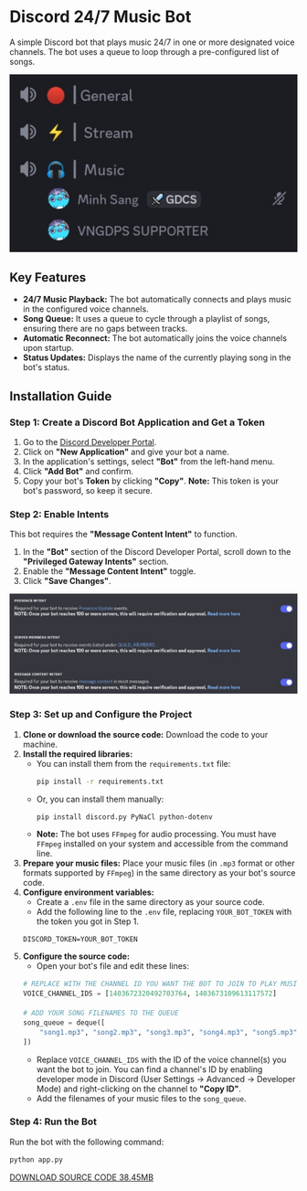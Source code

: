 # Discord 24/7 Music Bot

A simple Discord bot that plays music 24/7 in one or more designated voice channels. The bot uses a queue to loop through a pre-configured list of songs.

![Preview Image](https://raw.githubusercontent.com/MinhSangGDVN/discord-music-bot/refs/heads/main/IMG_20250810_112452.jpg)

## Key Features

* **24/7 Music Playback:** The bot automatically connects and plays music in the configured voice channels.
* **Song Queue:** It uses a queue to cycle through a playlist of songs, ensuring there are no gaps between tracks.
* **Automatic Reconnect:** The bot automatically joins the voice channels upon startup.
* **Status Updates:** Displays the name of the currently playing song in the bot's status.

## Installation Guide

### Step 1: Create a Discord Bot Application and Get a Token

1.  Go to the [Discord Developer Portal](https://discord.com/developers/applications).
2.  Click on **"New Application"** and give your bot a name.
3.  In the application's settings, select **"Bot"** from the left-hand menu.
4.  Click **"Add Bot"** and confirm.
5.  Copy your bot's **Token** by clicking **"Copy"**. **Note:** This token is your bot's password, so keep it secure.

### Step 2: Enable Intents

This bot requires the **"Message Content Intent"** to function.

1.  In the **"Bot"** section of the Discord Developer Portal, scroll down to the **"Privileged Gateway Intents"** section.
2.  Enable the **"Message Content Intent"** toggle.
3.  Click **"Save Changes"**.

![Intents Enabled](https://raw.githubusercontent.com/MinhSangGDVN/discord-music-bot/refs/heads/main/IMG_20250810_114349.jpg)

### Step 3: Set up and Configure the Project

1.  **Clone or download the source code:** Download the code to your machine.
2.  **Install the required libraries:**
    * You can install them from the `requirements.txt` file:
        ```sh
        pip install -r requirements.txt
        ```
    * Or, you can install them manually:
        ```sh
        pip install discord.py PyNaCl python-dotenv
        ```
    * **Note:** The bot uses `FFmpeg` for audio processing. You must have `FFmpeg` installed on your system and accessible from the command line.
3.  **Prepare your music files:** Place your music files (in `.mp3` format or other formats supported by `FFmpeg`) in the same directory as your bot's source code.
4.  **Configure environment variables:**
    * Create a `.env` file in the same directory as your source code.
    * Add the following line to the `.env` file, replacing `YOUR_BOT_TOKEN` with the token you got in Step 1.
    ```
    DISCORD_TOKEN=YOUR_BOT_TOKEN
    ```
5.  **Configure the source code:**
    * Open your bot's file and edit these lines:
    ```python
    # REPLACE WITH THE CHANNEL ID YOU WANT THE BOT TO JOIN TO PLAY MUSIC, MULTIPLE CHANNELS CAN BE ADDED
    VOICE_CHANNEL_IDS = [1403672320492703764, 1403673109613117572]

    # ADD YOUR SONG FILENAMES TO THE QUEUE
    song_queue = deque([
        "song1.mp3", "song2.mp3", "song3.mp3", "song4.mp3", "song5.mp3", "song6.mp3", "song7.mp3",
    ])
    ```
    * Replace `VOICE_CHANNEL_IDS` with the ID of the voice channel(s) you want the bot to join. You can find a channel's ID by enabling developer mode in Discord (User Settings -> Advanced -> Developer Mode) and right-clicking on the channel to **"Copy ID"**.
    * Add the filenames of your music files to the `song_queue`.

### Step 4: Run the Bot

Run the bot with the following command:

```sh
python app.py
```

[DOWNLOAD SOURCE CODE 38.45MB](https://github.com/MinhSangGDVN/discord-music-bot/archive/refs/heads/main.zip)
